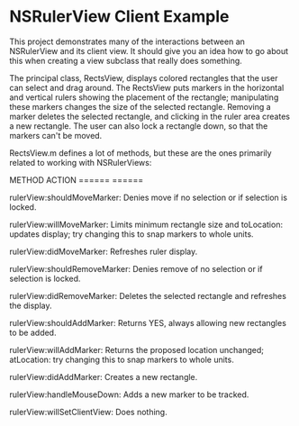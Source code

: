 NSRulerView Client Example
==========================

This project demonstrates many of the interactions between an NSRulerView and its client view. 
It should give you an idea how to go about this when creating a view subclass that really does something.

The principal class, RectsView, displays colored rectangles that the user can select and drag around. 
The RectsView puts markers in the horizontal and vertical rulers showing the placement of the rectangle; 
manipulating these markers changes the size of the selected rectangle. Removing a marker deletes the selected 
rectangle, and clicking in the ruler area creates a new rectangle. The user can also lock a rectangle down, 
so that the markers can't be moved.

RectsView.m defines a lot of methods, but these are the ones primarily related to working with NSRulerViews:

METHOD							ACTION
======							======

rulerView:shouldMoveMarker:		Denies move if no selection or if selection is locked.

rulerView:willMoveMarker:		Limits minimum rectangle size and
	toLocation:					updates display; try changing this to snap markers to whole units.

rulerView:didMoveMarker:		Refreshes ruler display.

rulerView:shouldRemoveMarker:	Denies remove of no selection or if selection is locked.

rulerView:didRemoveMarker:		Deletes the selected rectangle and refreshes the display.

rulerView:shouldAddMarker:		Returns YES, always allowing new rectangles to be added.

rulerView:willAddMarker:		Returns the proposed location unchanged;
								atLocation:	try changing this to snap markers to whole units.

rulerView:didAddMarker:			Creates a new rectangle.

rulerView:handleMouseDown:		Adds a new marker to be tracked.

rulerView:willSetClientView:	Does nothing.

